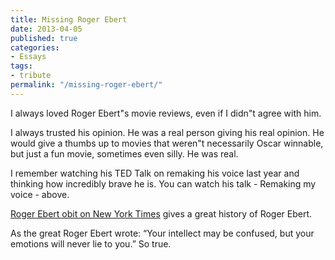 ```yaml
---
title: Missing Roger Ebert
date: 2013-04-05
published: true
categories:
- Essays
tags:
- tribute
permalink: "/missing-roger-ebert/"
---
```

I always loved Roger Ebert"s movie reviews, even if I didn"t agree with him.

I always trusted his opinion. He was a real person giving his real opinion. He would give a thumbs up to movies that weren"t necessarily Oscar winnable, but just a fun movie, sometimes even silly. He was real.

I remember watching his TED Talk on remaking his voice last year and thinking how incredibly brave he is. You can watch his talk - Remaking my voice - above.

[Roger Ebert obit on New York Times](http://www.nytimes.com/2013/04/05/movies/roger-ebert-film-critic-dies.html?_r=0) gives a great history of Roger Ebert.

As the great Roger Ebert wrote: “Your intellect may be confused, but your emotions will never lie to you.” So true.